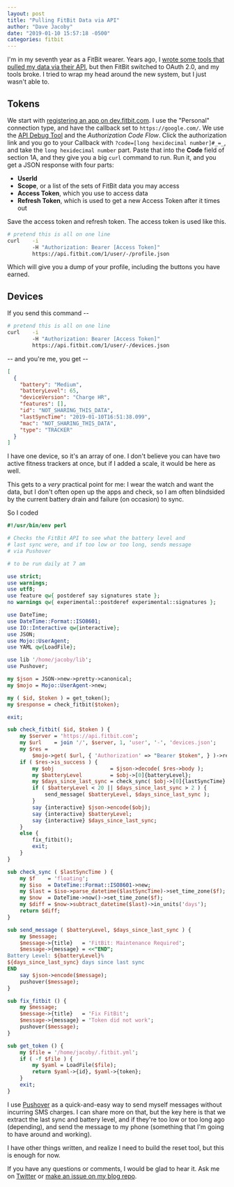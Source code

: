 ```yaml
---
layout: post
title: "Pulling FitBit Data via API"
author: "Dave Jacoby"
date: "2019-01-10 15:57:18 -0500"
categories: fitbit
---
```


I'm in my seventh year as a FitBit wearer. Years ago, I [wrote some tools that pulled my data via their API](https://github.com/jacoby/fitbit_tools), but then FitBit switched to OAuth 2.0, and my tools broke. I tried to wrap my head around the new system, but I just wasn't able to.

## Tokens

We start with [registering an app on dev.fitbit.com](https://dev.fitbit.com/apps/new). I use the "Personal" connection type, and have the callback set to `https://google.com/`. We use the [API Debug Tool](https://dev.fitbit.com/apps/oauthinteractivetutorial) and the _Authorization Code Flow_. Click the authorization link and you go to your Callback with `?code=[long hexidecimal number]#_=_`, and take the `long hexidecimal number` part. Paste that into the **Code** field of section 1A, and they give you a big `curl` command to run. Run it, and you get a JSON response with four parts:

- **UserId**
- **Scope**, or a list of the sets of FitBit data you may access
- **Access Token**, which you use to access data
- **Refresh Token**, which is used to get a new Access Token after it times out

Save the access token and refresh token. The access token is used like this.

```bash
# pretend this is all on one line
curl    -i
        -H "Authorization: Bearer [Access Token]"
        https://api.fitbit.com/1/user/-/profile.json
```

Which will give you a dump of your profile, including the buttons you have earned.

## Devices

If you send this command --

```bash
# pretend this is all on one line
curl    -i
        -H "Authorization: Bearer [Access Token]"
        https://api.fitbit.com/1/user/-/devices.json
```

-- and you're me, you get --

```json
[
  {
    "battery": "Medium",
    "batteryLevel": 65,
    "deviceVersion": "Charge HR",
    "features": [],
    "id": "NOT_SHARING_THIS_DATA",
    "lastSyncTime": "2019-01-10T16:51:38.099",
    "mac": "NOT_SHARING_THIS_DATA",
    "type": "TRACKER"
  }
]
```

I have one device, so it's an array of one. I don't believe you can have two active fitness trackers at once, but if I added a scale, it would be here as well.

This gets to a _very_ practical point for me: I wear the watch and want the data, but I don't often open up the apps and check, so I am often blindsided by the current battery drain and failure (on occasion) to sync.

So I coded

```perl
#!/usr/bin/env perl

# Checks the FitBit API to see what the battery level and
# last sync were, and if too low or too long, sends message
# via Pushover

# to be run daily at 7 am

use strict;
use warnings;
use utf8;
use feature qw{ postderef say signatures state };
no warnings qw{ experimental::postderef experimental::signatures };

use DateTime;
use DateTime::Format::ISO8601;
use IO::Interactive qw{interactive};
use JSON;
use Mojo::UserAgent;
use YAML qw{LoadFile};

use lib '/home/jacoby/lib';
use Pushover;

my $json = JSON->new->pretty->canonical;
my $mojo = Mojo::UserAgent->new;

my ( $id, $token ) = get_token();
my $response = check_fitbit($token);

exit;

sub check_fitbit( $id, $token ) {
    my $server = 'https://api.fitbit.com';
    my $url    = join '/', $server, 1, 'user', '-', 'devices.json';
    my $res =
        $mojo->get( $url, { 'Authorization' => "Bearer $token", } )->result;
    if ( $res->is_success ) {
        my $obj                  = $json->decode( $res->body );
        my $batteryLevel         = $obj->[0]{batteryLevel};
        my $days_since_last_sync = check_sync( $obj->[0]{lastSyncTime} );
        if ( $batteryLevel < 20 || $days_since_last_sync > 2 ) {
            send_message( $batteryLevel, $days_since_last_sync );
        }
        say {interactive} $json->encode($obj);
        say {interactive} $batteryLevel;
        say {interactive} $days_since_last_sync;
    }
    else {
        fix_fitbit();
        exit;
    }
}

sub check_sync ( $lastSyncTime ) {
    my $f    = 'floating';
    my $iso  = DateTime::Format::ISO8601->new;
    my $last = $iso->parse_datetime($lastSyncTime)->set_time_zone($f);
    my $now  = DateTime->now()->set_time_zone($f);
    my $diff = $now->subtract_datetime($last)->in_units('days');
    return $diff;
}

sub send_message ( $batteryLevel, $days_since_last_sync ) {
    my $message;
    $message->{title}   = 'FitBit: Maintenance Required';
    $message->{message} = <<"END";
Battery Level: ${batteryLevel}%
${days_since_last_sync} days since last sync
END
    say $json->encode($message);
    pushover($message);
}

sub fix_fitbit () {
    my $message;
    $message->{title}   = 'Fix FitBit';
    $message->{message} = 'Token did not work';
    pushover($message);
}

sub get_token () {
    my $file = '/home/jacoby/.fitbit.yml';
    if ( -f $file ) {
        my $yaml = LoadFile($file);
        return $yaml->{id}, $yaml->{token};
    }
    exit;
}
```

I use [Pushover](https://pushover.net/) as a quick-and-easy way to send myself messages without incurring SMS charges. I can share more on that, but the key here is that we extract the last sync and battery level, and if they're too low or too long ago (depending), and send the message to my phone (something that I'm going to have around and working).

I have other things written, and realize I need to build the reset tool, but this is enough for now. 

If you have any questions or comments, I would be glad to hear it. Ask me on [Twitter](https://twitter.com/jacobydave) or [make an issue on my blog repo](https://github.com/jacoby/jacoby.github.io).
